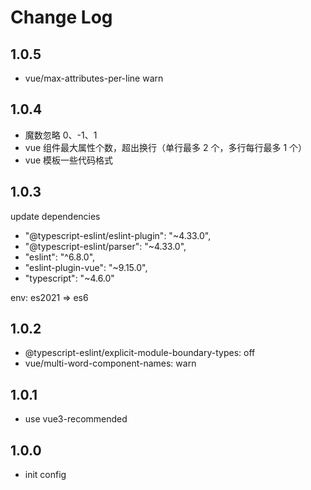 # Change Log

## 1.0.5

- vue/max-attributes-per-line warn

## 1.0.4

- 魔数忽略 0、-1、1
- vue 组件最大属性个数，超出换行（单行最多 2 个，多行每行最多 1 个）
- vue 模板一些代码格式

## 1.0.3

update dependencies
- "@typescript-eslint/eslint-plugin": "~4.33.0",
- "@typescript-eslint/parser": "~4.33.0",
- "eslint": "^6.8.0",
- "eslint-plugin-vue": "~9.15.0",
- "typescript": "~4.6.0"

env: es2021 => es6

## 1.0.2

- @typescript-eslint/explicit-module-boundary-types: off
- vue/multi-word-component-names: warn

## 1.0.1

- use vue3-recommended

## 1.0.0

- init config
